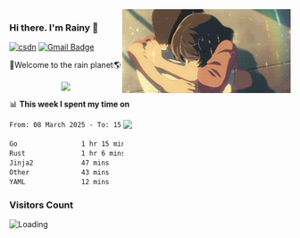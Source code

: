 <img  align='right' height="150" src="https://github.com/LikeRainDay/LikeRainDay/blob/master/pic/img_rain_1.gif?raw=true">



### Hi there. I'm Rainy :lemon:

[![csdn](https://img.shields.io/badge/-csdn-c14438?style=flat-square&logo=c&logoColor=white)](https://blog.csdn.net/qq_15807167)
[![Gmail Badge](https://img.shields.io/badge/-gmail-c14438?style=flat-square&logo=Gmail&logoColor=white&link=mailto:houshuai0816@gmail.com)](mailto:houshuai0816@gmail.com)

🚀Welcome to the rain planet🌎

<center>
<img align='center'  src="https://source.unsplash.com/user/rainyhehe/likes">
</center>

📊 **This week I spent my time on**

<img align='right'   width="300" src="https://github-readme-stats.vercel.app/api?username=LikeRainDay&show_icons=true&title_color=fff&icon_color=79ff97&text_color=9f9f9f&bg_color=151515&count_private=true">

<!--START_SECTION:waka-->

```txt
From: 08 March 2025 - To: 15 March 2025

Go                1 hr 15 mins    ███████░░░░░░░░░░░░░░░░░░   27.71 %
Rust              1 hr 6 mins     ██████░░░░░░░░░░░░░░░░░░░   24.39 %
Jinja2            47 mins         ████▒░░░░░░░░░░░░░░░░░░░░   17.47 %
Other             43 mins         ████░░░░░░░░░░░░░░░░░░░░░   15.79 %
YAML              12 mins         █░░░░░░░░░░░░░░░░░░░░░░░░   04.60 %
```

<!--END_SECTION:waka-->

### Visitors Count
<img align="left" src = "https://profile-counter.glitch.me/LikeRainDay/count.svg" alt ="Loading">

